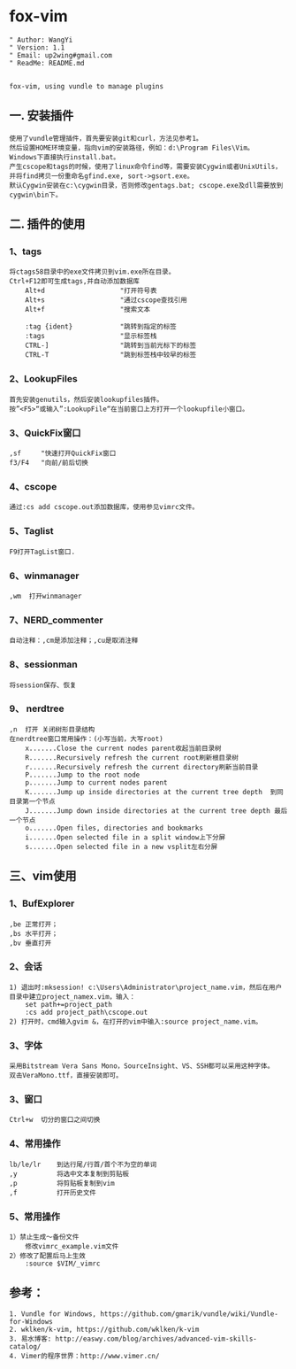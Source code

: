 fox-vim
=====================================
    " Author: WangYi
    " Version: 1.1
    " Email: up2wing#gmail.com
    " ReadMe: README.md


    fox-vim, using vundle to manage plugins

一. 安装插件
--------------------------------------
    使用了vundle管理插件，首先要安装git和curl，方法见参考1。
    然后设置HOME环境变量，指向vim的安装路径，例如：d:\Program Files\Vim。
    Windows下直接执行install.bat。
    产生cscope和tags的时候，使用了linux命令find等，需要安装Cygwin或者UnixUtils，并将find拷贝一份重命名gfind.exe, sort->gsort.exe。
    默认Cygwin安装在c:\cygwin目录，否则修改gentags.bat; cscope.exe及dll需要放到cygwin\bin下。

二. 插件的使用
---------------------------------------
### 1、tags
    将ctags58目录中的exe文件拷贝到vim.exe所在目录。
    Ctrl+F12即可生成tags,并自动添加数据库
        Alt+d                   "打开符号表
        Alt+s                   "通过cscope查找引用
        Alt+f                   "搜索文本

        :tag {ident}            "跳转到指定的标签
        :tags                   "显示标签栈
        CTRL-]                  "跳转到当前光标下的标签
        CTRL-T                  "跳到标签栈中较早的标签
### 2、LookupFiles
    首先安装genutils，然后安装lookupfiles插件。
    按”<F5>“或输入”:LookupFile“在当前窗口上方打开一个lookupfile小窗口。
### 3、QuickFix窗口
    ,sf     "快速打开QuickFix窗口
    f3/F4   "向前/前后切换
### 4、cscope
    通过:cs add cscope.out添加数据库，使用参见vimrc文件。
### 5、Taglist
    F9打开TagList窗口.
### 6、winmanager
    ,wm  打开winmanager
### 7、NERD_commenter
    自动注释：,cm是添加注释；,cu是取消注释
### 8、sessionman
    将session保存、恢复
### 9、 nerdtree
    ,n  打开 关闭树形目录结构
    在nerdtree窗口常用操作：(小写当前，大写root)
        x.......Close the current nodes parent收起当前目录树
        R.......Recursively refresh the current root刷新根目录树
        r.......Recursively refresh the current directory刷新当前目录
        P.......Jump to the root node
        p.......Jump to current nodes parent
        K.......Jump up inside directories at the current tree depth  到同目录第一个节点
        J.......Jump down inside directories at the current tree depth 最后一个节点
        o.......Open files, directories and bookmarks
        i.......Open selected file in a split window上下分屏
        s.......Open selected file in a new vsplit左右分屏

三、vim使用
----------------------------------------------
### 1、BufExplorer
    ,be 正常打开；
    ,bs 水平打开；
    ,bv 垂直打开
### 2、会话
    1) 退出时:mksession! c:\Users\Administrator\project_name.vim，然后在用户目录中建立project_namex.vim，输入：
        set path+=project_path
        :cs add project_path\cscope.out
    2) 打开时，cmd输入gvim &，在打开的vim中输入:source project_name.vim。
### 3、字体
    采用Bitstream Vera Sans Mono，SourceInsight、VS、SSH都可以采用这种字体。
    双击VeraMono.ttf，直接安装即可。

### 3、窗口
    Ctrl+w  切分的窗口之间切换
### 4、常用操作
    lb/le/lr    到达行尾/行首/首个不为空的单词
    ,y          将选中文本复制到剪贴板
    ,p          将剪贴板复制到vim
    ,f          打开历史文件
### 5、常用操作
    1）禁止生成～备份文件
        修改vimrc_example.vim文件
    2）修改了配置后马上生效
        :source $VIM/_vimrc



参考：
-------------------------------------------
    1. Vundle for Windows, https://github.com/gmarik/vundle/wiki/Vundle-for-Windows
    2. wklken/k-vim, https://github.com/wklken/k-vim
    3. 易水博客: http://easwy.com/blog/archives/advanced-vim-skills-catalog/
    4. Vimer的程序世界：http://www.vimer.cn/

